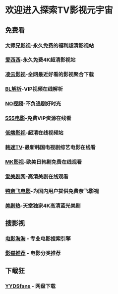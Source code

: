 # 欢迎进入探索TV影视元宇宙

## 免费看
### [大师兄影视](https://tv.ci)-永久免费的福利超清影视站
### [爱西西](https://aixixi.vip)-永久免费4K超清影视站
### [凌云影视](https://www.lingyun.tv)-全网最近好看的影视聚合下载
### [BL解析](https://vip.bljiex.cc)-VIP视频在线解析
### [NO视频](https://www.novipnoad.com)-不负追剧好时光
### [555电影](https://www.o8tv.com)-免费VIP资源在线看
### [低端影视](https://ddys.tv)-超清在线视频站
### [韩迷TV](https://www.hmtv.me)-最新韩国电视剧综艺电影在线看
### [MK影视](https://www.mkvdo.com)-欧美日韩剧免费在线观看
### [爱美剧网](https://www.mjw2020.com)-高清美剧在线观看
### [鸭奈飞电影](https://yanetflix.com)-为国内用户提供免费奈飞影视
### [美剧热](https://meijure.com)-天堂独家4K高清蓝光美剧


## 搜影视
### [电影淘淘](https://www.dianyingtaotao.com) - 专业电影搜索引擎
### [影猫推荐](https://www.mvcat.com) - 电影分类推荐


## 下载狂
### [YYDSfans](https://yyds.fans) - 网盘下载
